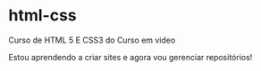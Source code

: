 # html-css
 Curso de HTML 5 E CSS3 do Curso em video

 Estou aprendendo a criar sites e agora vou gerenciar repositórios!
